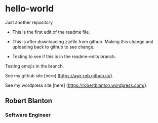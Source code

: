 # hello-world
Just another repository

- This is the first edit of the readme file.

- This is after downloading zipfile from github.  Making this change and uploading back to github to see change.

- Testing to see if this is in the readme-edits branch.

Testing emojis in the branch.  

See my github site [here] (https://awr-reb.github.io/).

See my wordpress site [here] (https://robertblanton.wordpress.com/).

## Robert Blanton
### Software Engineer
